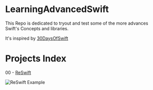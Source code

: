 # LearningAdvancedSwift

This Repo is dedicated to tryout and test some of the more advances Swift's Concepts and libraries.

It's inspired by [30DaysOfSwift](https://github.com/allenwong/30DaysofSwift)

# Projects Index

00 - [ReSwift](https://github.com/OrRon/LearningAdvancedSwift/tree/master/00-LearningReSwift)

![ReSwift Example](https://github.com/OrRon/LearningAdvancedSwift/raw/master/00-LearningReSwift/example.gif)

